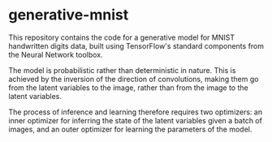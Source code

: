 # generative-mnist
This repository contains the code for a generative model for MNIST handwritten digits data, built using TensorFlow's standard components from the Neural Network toolbox. 

The model is probabilistic rather than deterministic in nature. This is achieved by the inversion of the direction of convolutions, making them go from the latent variables to the image, rather than from the image to the latent variables.

The process of inference and learning therefore requires two optimizers: an inner optimizer for inferring the state of the latent variables given a batch of images, and an outer optimizer for learning the parameters of the model.
